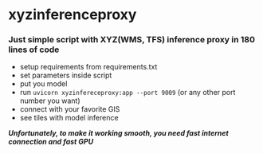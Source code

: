 # xyzinferenceproxy

### Just simple script with XYZ(WMS, TFS) inference proxy in 180 lines of code

- setup requirements from requirements.txt
- set parameters inside script
- put you model
- run `uvicorn xyzinfereceproxy:app --port 9009` (or any other port number you want)
- connect with your favorite GIS
- see tiles with model inference

***Unfortunately, to make it working smooth, you need fast internet connection and fast GPU***
